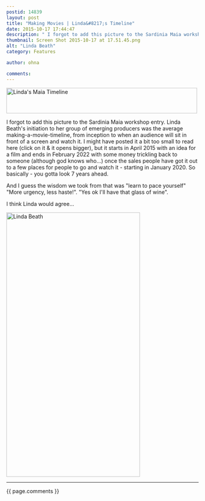 ```yaml
---
postid: 14839
layout: post
title: "Making Movies | Linda&#8217;s Timeline"
date: 2015-10-17 17:44:47
description: " I forgot to add this picture to the Sardinia Maia workshop entry. Linda Beath&#8217;s initiation to her group of emerging producers was the average making-a-movie-timeline, from inception to when an audience will sit in front of a screen and&#8230;"
thumbnail: Screen Shot 2015-10-17 at 17.51.45.png
alt: "Linda Beath"
category: Features

author: ohna

comments:
---
```


<p><a href="{{ site.baseurl }}/assets_c/2015/10/Screen Shot 2015-10-17 at 17.43.31-1228.html" onclick="window.open('{{ site.baseurl }}/assets_c/2015/10/Screen Shot 2015-10-17 at 17.43.31-1228.html','popup','width=1434,height=195,scrollbars=no,resizable=no,toolbar=no,directories=no,location=no,menubar=no,status=no,left=0,top=0'); return false"><img src="{{ site.baseurl }}/assets_c/2015/10/Screen Shot 2015-10-17 at 17.43.31-thumb-500x67-1228.png" width="500" height="67" alt="Linda's Maia Timeline" class="mt-image-none" style="" /></a></p>

<p>I forgot to add this picture to the Sardinia Maia workshop entry. Linda Beath's initiation to her group of emerging producers was the average making-a-movie-timeline, from inception to when an audience will sit in front of a screen and watch it. I might have posted it a bit too small to read here (click on it &amp; it opens bigger), but it starts in April 2015 with an idea for a film and ends in February 2022 with some money trickling back to someone (although god knows who...) once the sales people have got it out to a few places for people to go and watch it - starting in January 2020. So basically - you gotta look 7 years ahead. </p>

<p>And I guess the wisdom we took from that was "learn to pace yourself" "More urgency, less haste!". "Yes ok I'll have that glass of wine".</p>

<p>I think Linda would agree...</p>

<p><a href="{{ site.baseurl }}/assets_c/2015/10/Screen Shot 2015-10-17 at 17.51.45-1231.html" onclick="window.open('{{ site.baseurl }}/assets_c/2015/10/Screen Shot 2015-10-17 at 17.51.45-1231.html','popup','width=319,height=633,scrollbars=no,resizable=no,toolbar=no,directories=no,location=no,menubar=no,status=no,left=0,top=0'); return false"><img src="{{ site.baseurl }}/assets_c/2015/10/Screen Shot 2015-10-17 at 17.51.45-thumb-350x694-1231.png" width="350" height="694" alt="Linda Beath" class="mt-image-none" style="" /></a>  </p>

<hr>

{{ page.comments }}


